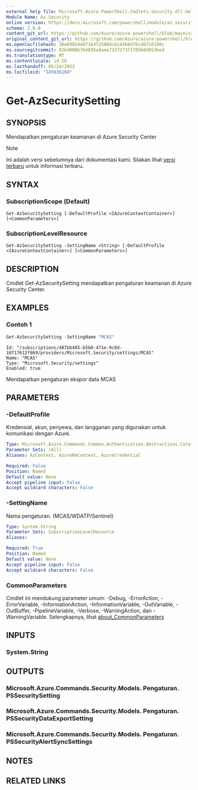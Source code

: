 ```yaml
---
external help file: Microsoft.Azure.PowerShell.Cmdlets.Security.dll-Help.xml
Module Name: Az.Security
online version: https://docs.microsoft.com/powershell/module/az.security/Get-AzSecuritySetting
schema: 2.0.0
content_git_url: https://github.com/Azure/azure-powershell/blob/main/src/Security/Security/help/Get-AzSecuritySetting.md
original_content_git_url: https://github.com/Azure/azure-powershell/blob/main/src/Security/Security/help/Get-AzSecuritySetting.md
ms.openlocfilehash: 30e098244d7164f2588dcb144b8d76cd67c0190c
ms.sourcegitcommit: 82b4008b76d035e4aee733727371765b0d853bed
ms.translationtype: MT
ms.contentlocale: id-ID
ms.lasthandoff: 05/24/2022
ms.locfileid: "145636168"
---
```

# Get-AzSecuritySetting

## SYNOPSIS
Mendapatkan pengaturan keamanan di Azure Security Center

> [!NOTE]
>Ini adalah versi sebelumnya dari dokumentasi kami. Silakan lihat [versi terbaru](/powershell/module/az.security/get-azsecuritysetting) untuk informasi terbaru.

## SYNTAX

### SubscriptionScope (Default)
```
Get-AzSecuritySetting [-DefaultProfile <IAzureContextContainer>] [<CommonParameters>]
```

### SubscriptionLevelResource
```
Get-AzSecuritySetting -SettingName <String> [-DefaultProfile <IAzureContextContainer>] [<CommonParameters>]
```

## DESCRIPTION
Cmdlet Get-AzSecuritySetting mendapatkan pengaturan keamanan di Azure Security Center.

## EXAMPLES

### Contoh 1
```powershell
Get-AzSecuritySetting -SettingName "MCAS"
```

```output
Id: "/subscriptions/487bb485-b5b0-471e-9c0d-10717612f869/providers/Microsoft.Security/settings/MCAS"
Name: "MCAS"
Type: "Microsoft.Security/settings"
Enabled: true
```

Mendapatkan pengaturan ekspor data MCAS   

## PARAMETERS

### -DefaultProfile
Kredensial, akun, penyewa, dan langganan yang digunakan untuk komunikasi dengan Azure.

```yaml
Type: Microsoft.Azure.Commands.Common.Authentication.Abstractions.Core.IAzureContextContainer
Parameter Sets: (All)
Aliases: AzContext, AzureRmContext, AzureCredential

Required: False
Position: Named
Default value: None
Accept pipeline input: False
Accept wildcard characters: False
```

### -SettingName
Nama pengaturan. (MCAS/WDATP/Sentinel)

```yaml
Type: System.String
Parameter Sets: SubscriptionLevelResource
Aliases:

Required: True
Position: Named
Default value: None
Accept pipeline input: False
Accept wildcard characters: False
```

### CommonParameters
Cmdlet ini mendukung parameter umum: -Debug, -ErrorAction, -ErrorVariable, -InformationAction, -InformationVariable, -OutVariable, -OutBuffer, -PipelineVariable, -Verbose, -WarningAction, dan -WarningVariable. Selengkapnya, lihat [about_CommonParameters](http://go.microsoft.com/fwlink/?LinkID=113216)

## INPUTS

### System.String

## OUTPUTS

### Microsoft.Azure.Commands.Security.Models. Pengaturan. PSSecuritySetting
### Microsoft.Azure.Commands.Security.Models. Pengaturan. PSSecurityDataExportSetting
### Microsoft.Azure.Commands.Security.Models. Pengaturan. PSSecurityAlertSyncSettings

## NOTES

## RELATED LINKS
